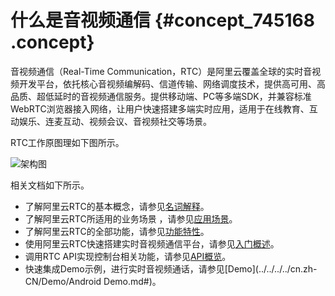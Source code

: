 # 什么是音视频通信 {#concept_745168 .concept}

音视频通信（Real-Time Communication，RTC）是阿里云覆盖全球的实时音视频开发平台，依托核心音视频编解码、信道传输、网络调度技术，提供高可用、高品质、超低延时的音视频通信服务。提供移动端、PC等多端SDK，并兼容标准WebRTC浏览器接入网络，让用户快速搭建多端实时应用，适用于在线教育、互动娱乐、连麦互动、视频会议、音视频社交等场景。

RTC工作原图理如下图所示。

![架构图](http://static-aliyun-doc.oss-cn-hangzhou.aliyuncs.com/assets/img/170775/156630294549764_zh-CN.png)

相关文档如下所示。

-   了解阿里云RTC的基本概念，请参见[名词解释](cn.zh-CN/产品简介/名词解释.md#)。
-   了解阿里云RTC所适用的业务场景 ，请参见[应用场景](cn.zh-CN/产品简介/应用场景.md#)。
-   了解阿里云RTC的全部功能，请参见[功能特性](cn.zh-CN/产品简介/功能特性.md#)。
-   使用阿里云RTC快速搭建实时音视频通信平台，请参见[入门概述](../../../../cn.zh-CN/快速入门/入门概述.md#)。
-   调用RTC API实现控制台相关功能，请参见[API概览](../../../../cn.zh-CN/API参考/API概览.md#)。
-   快速集成Demo示例，进行实时音视频通话，请参见[Demo](../../../../cn.zh-CN/Demo/Android Demo.md#)。

